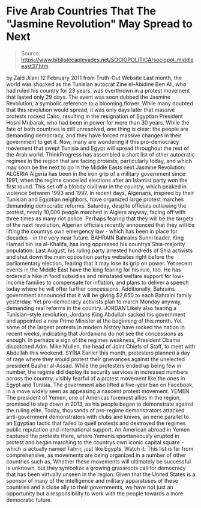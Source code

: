 # Five Arab Countries That The "Jasmine Revolution" May Spread to Next

> Source: https://www.bibliotecapleyades.net/SOCIOPOLITICA/sociopol_middleeast37.htm

by Zaid Jilani
12 February 2011
from
Truth-Out Website
Last month, the world was shocked as the Tunisian autocrat Zine el-Abidine
Ben Ali, who had ruled his country for 23 years, was overthrown in a
protest movement that lasted only 29 days. The event was soon dubbed the
Jasmine Revolution, a symbolic reference to a blooming flower.
While many doubted that this revolution would
spread, it was only days later that massive protests rocked Cairo, resulting
in the resignation of Egyptian President Hosni Mubarak, who had been
in power for more than 30 years. While the fate of both countries is still
unresolved, one thing is clear: the people are demanding democracy, and they
have forced massive changes in their government to get it.
Now, many are wondering if this pro-democracy movement that swept Tunisia
and Egypt will spread throughout the rest of the Arab world.
ThinkProgress has assembled a short list of
other autocratic regimes in the region that are facing protests,
particularly today, and which may soon be the next to go in the Middle
Easts next Jasmine Revolution:
ALGERIA
Algeria has been in the iron grip of a
military government since 1991, when the regime cancelled elections
after an Islamist party won the first round.
This set off a
bloody civil war in the
country, which peaked in violence between 1993 and 1997.
In recent days, Algerians, inspired by their
Tunisian and Egyptian neighbors, have organized large protest marches
demanding democratic reforms. Saturday, despite officials outlawing the
protest, nearly
10,000 people marched in Algiers anyway, facing off with
three times as many riot police.
Perhaps fearing that they will be the
targets of the next revolution, Algerian officials recently announced
that they will be lifting the countrys own emergency law - which has
been in place for decades - in the very near future.
BAHRAIN
Bahrains Sunni leader, King Hamad bin Isa
al-Khalifa, has long oppressed his countrys Shia-majority population.
Last August, his ruling party arrested
hundreds of Shia activists and shut down the main opposition partys
websites right before the parliamentary election, fearing that it may
lose its grip on power. Yet recent events in the Middle East have the
king fearing for his rule, too.
He has ordered a hike in food subsidies and
reinstated welfare support for low-income families to compensate for
inflation, and plans to deliver a speech today where he will offer
further concessions.
Additionally, Bahrains government announced
that it will be
giving $2,650 to each Bahraini family yesterday. Yet
pro-democracy activists
plan to march Monday anyway, demanding real
reforms in the country.
JORDAN
Likely also fearing a Tunisian-style
revolution, Jordans King Abdullah
sacked his government and appointed a
new Prime Minister at the beginning of this month.
Yet some of the largest protests in modern
history have
rocked the nation in recent weeks, indicating that
Jordanians do not see the concessions as enough. In perhaps a sign of
the regimes weakness, President Obama
dispatched Adm. Mike Mullen, the head of Joint Chiefs of
Staff, to meet with Abdullah this weekend.
SYRIA
Earlier this month, protesters planned a
day of rage where they would protest their grievances against the
unelected president Basher al-Assad.
While the protesters ended up being few in
number, the regime did deploy its security services in increased numbers
across the country, visibly fearful of a protest movement like the ones
in Egypt and Tunisia.
The government also
lifted a five-year ban
on Facebook, in a move widely seen as appeasing a nascent protest
movement.
YEMEN
The president of Yemen, one of Americas
foremost allies in the region, promised to step down in 2013, as his
people began to demonstrate against the ruling elite.
Today, thousands of pro-regime demonstrators
attacked anti-government demonstrators with clubs and knives, an eerie
parallel to an Egyptian tactic that failed to quell protests and
destroyed the regimes public reputation and international support.
An American abroad in Yemen captured the
protests there, where Yemenis spontaneously erupted in protest and began
marching to the countrys own iconic capital square - which is actually
named Tahrir, just like Egypts.
Watch it:
This list is far from comprehensive, as movements are being organized in a
number of other countries such as,
Whether these movements will ultimately be
successful is unknown, but they symbolize a growing grassroots call for
democracy that has been virtually unseen in the region.
Given that the United States is a sponsor of
many of the intelligence and military apparatuses of these countries and a
close ally to their governments, we have not just an opportunity but a
responsibility to work with the people towards a more democratic future.
